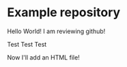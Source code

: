 # Example repository

Hello World! I am reviewing github!

Test Test Test

Now I'll add an HTML file!